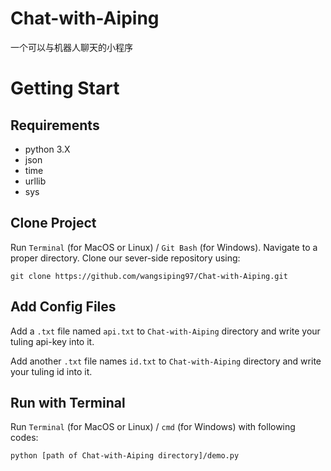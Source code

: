 # Chat-with-Aiping
一个可以与机器人聊天的小程序
# Getting Start
## Requirements
- python 3.X
- json
- time
- urllib
- sys

## Clone Project
Run `Terminal` (for MacOS or Linux) / `Git Bash` (for Windows). Navigate to a proper directory. Clone our sever-side repository using:
``` 
git clone https://github.com/wangsiping97/Chat-with-Aiping.git
```
## Add Config Files
Add a `.txt` file named `api.txt` to `Chat-with-Aiping` directory and write your tuling api-key into it.

Add another `.txt` file names `id.txt` to `Chat-with-Aiping` directory and write your tuling id into it.

## Run with Terminal
Run `Terminal` (for MacOS or Linux) / `cmd` (for Windows) with following codes:
```
python [path of Chat-with-Aiping directory]/demo.py
```
